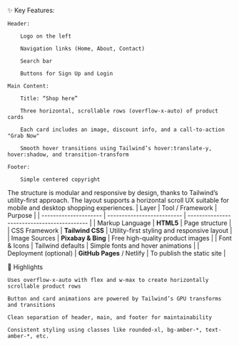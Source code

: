 ✨ Key Features:

    Header:

        Logo on the left

        Navigation links (Home, About, Contact)

        Search bar

        Buttons for Sign Up and Login

    Main Content:

        Title: “Shop here”

        Three horizontal, scrollable rows (overflow-x-auto) of product cards

        Each card includes an image, discount info, and a call-to-action "Grab Now"

        Smooth hover transitions using Tailwind’s hover:translate-y, hover:shadow, and transition-transform

    Footer:

        Simple centered copyright

The structure is modular and responsive by design, thanks to Tailwind’s utility-first approach. The layout supports a horizontal scroll UX suitable for mobile and desktop shopping experiences.
| Layer                 | Tool / Framework           | Purpose                                     |
| --------------------- | -------------------------- | ------------------------------------------- |
| Markup Language       | **HTML5**                  | Page structure                              |
| CSS Framework         | **Tailwind CSS**           | Utility-first styling and responsive layout |
| Image Sources         | **Pixabay & Bing**         | Free high-quality product images            |
| Font & Icons          | Tailwind defaults          | Simple fonts and hover animations           |
| Deployment (optional) | **GitHub Pages** / Netlify | To publish the static site                  |

📌 Highlights

    Uses overflow-x-auto with flex and w-max to create horizontally scrollable product rows

    Button and card animations are powered by Tailwind’s GPU transforms and transitions

    Clean separation of header, main, and footer for maintainability

    Consistent styling using classes like rounded-xl, bg-amber-*, text-amber-*, etc.

